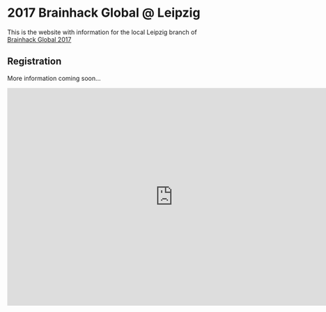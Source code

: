# 2017 Brainhack Global @ Leipzig

This is the website with information for the local Leipzig branch of [Brainhack Global 2017](http://events.brainhack.org/global2017/)

## Registration

More information coming soon...

<iframe src="https://docs.google.com/forms/d/e/1FAIpQLSfVSRwNlrdezTa-P917TpXpoDzHPKpmDTpTwiRXECwxWCOxrg/viewform?embedded=true" width="760" height="500" frameborder="0" marginheight="0" marginwidth="0">Loading...</iframe>
